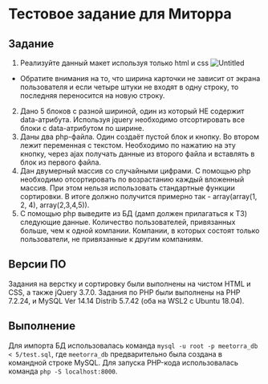 # Тестовое задание для Миторра

## Задание

1. Реализуйте данный макет используя только html и css
   ![Untitled](https://s3-us-west-2.amazonaws.com/secure.notion-static.com/fdbb3adb-b3cb-419b-b44c-9942d6c4268a/Untitled.png)

- Обратите внимания на то, что ширина карточки не зависит от экрана пользователя и если четыре штуки не входят в одну строку, то последняя переносится на новую строку.

2. Дано 5 блоков с разной шириной, один из который НЕ содержит data-атрибута. Используя jquery необходимо отсортировать все блоки с data-атрибутом по ширине.
3. Даны два php-файла. Один создаёт пустой блок и кнопку. Во втором лежит переменная с текстом. Необходимо по нажатию на эту кнопку, через ajax получать данные из второго файла и вставлять в блок из первого файла.
4. Дан двумерный массив со случайными цифрами. С помощью php необходимо отсортировать по возрастанию каждый вложенный массив. При этом нельзя использовать стандартные функции сортировки. В итоге должно получится примерно так - array(array(1, 2, 4), array(2,3,4,5)).
5. С помощью php выведите из БД (дамп должен прилагаться к ТЗ) следующие данные. Количество пользователей, привязанных больше, чем к одной компании. Компании, в которых состоят только пользователи, не привязанные к другим компаниям.

## Версии ПО

Задания на верстку и сортировку были выполнены на чистом HTML и CSS, а также jQuery 3.7.0.
Задания по PHP были выполнены на PHP 7.2.24, и MySQL Ver 14.14 Distrib 5.7.42 (оба на WSL2 с Ubuntu 18.04).

## Выполнение

Для импорта БД использовалась команда `mysql -u root -p meetorra_db < 5/test.sql`, где `meetorra_db` предварительно была создана в командной строке MySQL.
Для запуска PHP-кода использовалась команда `php -S localhost:8000`.
